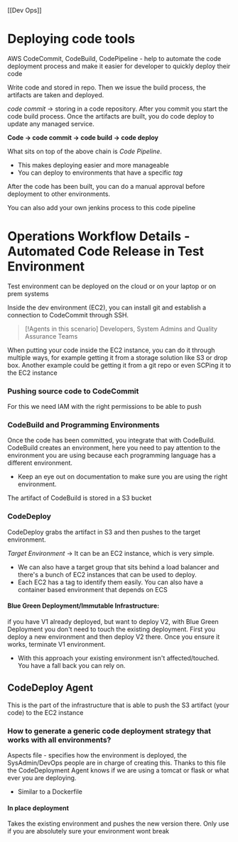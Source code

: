 [[Dev Ops]]
# Deploying code tools 
AWS CodeCommit, CodeBuild, CodePipeline - help to automate the code deployment process and make it easier for developer to quickly deploy their code

Write code and stored in repo. Then we issue the build process, the artifacts are taken and deployed. 

*code commit* -> storing in a code repository. After you commit you start the code build process. Once the artifacts are built, you do code deploy to update any managed service. 

**Code -> code commit -> code build -> code deploy**

What sits on top of the above chain is *Code Pipeline*.
- This makes deploying easier and more manageable 
- You can deploy to environments that have a specific *tag*

After the code has been built, you can do a manual approval before deployment to other environments. 

You can also add your own jenkins process to this code pipeline

# Operations Workflow Details - Automated Code Release in Test Environment 
Test environment can be deployed on the cloud or on your laptop or on prem systems

Inside the dev environment (EC2), you can install git and establish a connection to CodeCommit through SSH. 

> [!Agents in this scenario]
> Developers, System Admins and Quality Assurance Teams 

When putting your code inside the EC2 instance, you can do it through multiple ways, for example getting it from a storage solution like S3 or drop box. Another example could be getting it from a git repo or even SCPing it to the EC2 instance 

### Pushing source code to CodeCommit
For this we need IAM with the right permissions to be able to push

### CodeBuild and Programming Environments
Once the code has been committed, you integrate that with CodeBuild. CodeBuild creates an environment, here you need to pay attention to the environment you are using because each programming language has a different environment. 
- Keep an eye out on documentation to make sure you are using the right environment. 

The artifact of CodeBuild is stored in a S3 bucket
### CodeDeploy
CodeDeploy grabs the artifact in S3 and then pushes to the target environment. 

*Target Environment* -> It can be an EC2 instance, which is very simple. 
- We can also have a target group that sits behind a load balancer and there's a bunch of EC2 instances that can be used to deploy. 
- Each EC2 has a tag to identify them easily. You can also have a container based environment that depends on ECS

#### Blue Green Deployment/Immutable Infrastructure:
if you have V1 already deployed, but want to deploy V2, with Blue Green Deployment you don't need to touch the existing deployment. First you deploy a new environment and then deploy V2 there. Once you ensure it works, terminate V1 environment. 
- With this approach your existing environment isn't affected/touched. You have a fall back you can rely on. 

## CodeDeploy Agent 
This is the part of the infrastructure that is able to push the S3 artifact (your code) to the EC2 instance

### How to generate a generic code deployment strategy that works with all environments?
Aspects file - specifies how the environment is deployed, the SysAdmin/DevOps people are in charge of creating this. Thanks to this file the CodeDeployment Agent knows if we are using a tomcat or flask or what ever you are deploying.
- Similar to a Dockerfile 

#### In place deployment 
Takes the existing environment and pushes the new version there. Only use if you are absolutely sure your environment wont break 

